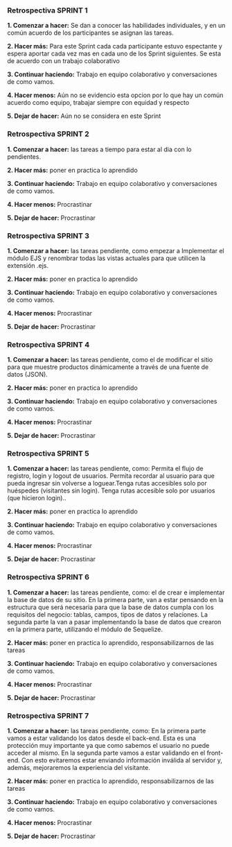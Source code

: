 ### Retrospectiva SPRINT 1

**1. Comenzar a hacer:** Se dan a conocer las habilidades individuales, y en un común acuerdo de los participantes se asignan las tareas.

**2. Hacer más:** Para este Sprint cada cada participante estuvo espectante y espera aportar cada vez mas en cada uno de los Sprint siguientes. Se esta de acuerdo con un trabajo colaborativo

**3. Continuar haciendo:** Trabajo en equipo colaborativo y conversaciones de como vamos.

**4. Hacer menos:** Aún no se evidencio esta opcion por lo que hay un común acuerdo como equipo, trabajar siempre con equidad y respecto

**5. Dejar de hacer:** Aún no se considera en este Sprint


### Retrospectiva SPRINT 2

**1. Comenzar a hacer:** las tareas a tiempo para estar al dia con lo pendientes.

**2. Hacer más:** poner en practica lo aprendido

**3. Continuar haciendo:** Trabajo en equipo colaborativo y conversaciones de como vamos.

**4. Hacer menos:** Procrastinar

**5. Dejar de hacer:** Procrastinar


### Retrospectiva SPRINT 3

**1. Comenzar a hacer:** las tareas pendiente, como empezar a Implementar el módulo EJS y renombrar todas las vistas actuales para que utilicen la extensión .ejs.

**2. Hacer más:** poner en practica lo aprendido

**3. Continuar haciendo:** Trabajo en equipo colaborativo y conversaciones de como vamos.

**4. Hacer menos:** Procrastinar

**5. Dejar de hacer:** Procrastinar


### Retrospectiva SPRINT 4

**1. Comenzar a hacer:** las tareas pendiente, como el de modificar el sitio para que muestre productos dinámicamente a través de una fuente de datos (JSON).

**2. Hacer más:** poner en practica lo aprendido

**3. Continuar haciendo:** Trabajo en equipo colaborativo y conversaciones de como vamos.

**4. Hacer menos:** Procrastinar

**5. Dejar de hacer:** Procrastinar


### Retrospectiva SPRINT 5

**1. Comenzar a hacer:** las tareas pendiente, como: Permita el flujo de registro, login y logout de usuarios. Permita recordar al usuario para que pueda ingresar sin volverse a loguear.Tenga rutas accesibles solo por huéspedes (visitantes sin login). Tenga rutas accesible solo por usuarios (que hicieron login)..

**2. Hacer más:** poner en practica lo aprendido

**3. Continuar haciendo:** Trabajo en equipo colaborativo y conversaciones de como vamos.

**4. Hacer menos:** Procrastinar

**5. Dejar de hacer:** Procrastinar


### Retrospectiva SPRINT 6

**1. Comenzar a hacer:** las tareas pendiente, como: el de crear e implementar la base de datos de su sitio. En la primera parte, van a estar pensando en la estructura que será necesaria para que la base de datos cumpla con los requisitos del negocio: tablas, campos, tipos de datos y relaciones. La segunda parte la van a pasar implementando la base de datos que crearon en la primera
parte, utilizando el módulo de Sequelize.

**2. Hacer más:** poner en practica lo aprendido, responsabilizarnos de las tareas

**3. Continuar haciendo:** Trabajo en equipo colaborativo y conversaciones de como vamos.

**4. Hacer menos:** Procrastinar

**5. Dejar de hacer:** Procrastinar


### Retrospectiva SPRINT 7

**1. Comenzar a hacer:** las tareas pendiente, como: En la primera parte vamos a estar validando los datos desde el back-end. Esta es una protección muy importante ya que como sabemos el
usuario no puede acceder al mismo. En la segunda parte vamos a estar validando en el front-end. Con esto evitaremos estar enviando información inválida al servidor y, además, mejoraremos la experiencia del visitante.

**2. Hacer más:** poner en practica lo aprendido, responsabilizarnos de las tareas

**3. Continuar haciendo:** Trabajo en equipo colaborativo y conversaciones de como vamos.

**4. Hacer menos:** Procrastinar

**5. Dejar de hacer:** Procrastinar